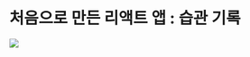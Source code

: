 <h1>처음으로 만든 리액트 앱 : 습관 기록</h1>
 <img src="https://user-images.githubusercontent.com/87287296/138563376-dfc600d1-68a8-4680-9ddf-11cf37ce6160.png">
